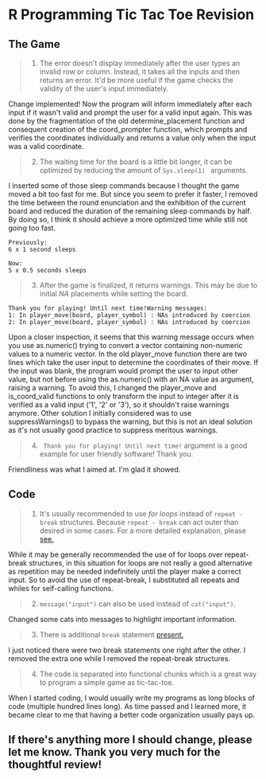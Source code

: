 # R Programming Tic Tac Toe Revision

## The Game

>1. The error doesn't display immediately after the user types an invalid row or column. Instead, it takes all the inputs and then returns an error. It'd be more useful if the game checks the validity of the user's input immediately.

Change implemented! Now the program will inform immediately after each input if it wasn't valid and prompt the user for a valid input again. This was done by the fragmentation of the old determine_placement function and consequent creation of the coord_prompter function, which prompts and verifies the coordinates individually and returns a value only when the input was a valid coordinate.

>2. The waiting time for the board is a little bit longer, it can be optimized by reducing the amount of ```Sys.sleep(1) ``` arguments.

I inserted some of those sleep commands because I thought the game moved a bit too fast for me. But since you seem to prefer it faster, I removed the time between the round enunciation and the exhibition of the current board and reduced the duration of the remaining sleep commands by half. By doing so, I think it should achieve a more optimized time while still not going too fast.

```
Previously:
6 x 1 second sleeps

Now:
5 x 0.5 seconds sleeps
```

>3. After the game is finalized, it returns warnings. This may be due to initial *NA* placements while setting the board.
```
Thank you for playing! Until next time!Warning messages:
1: In player_move(board, player_symbol) : NAs introduced by coercion
2: In player_move(board, player_symbol) : NAs introduced by coercion
```

Upon a closer inspection, it seems that this warning message occurs when you use as.numeric() trying to convert a vector containing non-numeric values to a numeric vector. In the old player_move function there are two lines which take the user input to determine the coordinates of their move. If the input was blank, the program would prompt the user to input other value, but not before using the as.numeric() with an NA value as argument, raising a warning. To avoid this, I changed the player_move and is_coord_valid functions to only transform the input to integer after it is verified as a valid input ('1', '2' or '3'), so it shouldn't raise warnings anymore. Other solution I initially considered was to use suppressWarnings() to bypass the warning, but this is not an ideal solution as it's not usually good practice to suppress meritous warnings.

>4. ``` Thank you for playing! Until next time!``` argument is a good example for user friendly software! Thank you.

Friendliness was what I aimed at. I'm glad it showed.

## Code

>1. It's usually recommended to use *for loops* instead of ```repeat - break``` structures. Because ```repeat - break``` can act outer than desired in some cases. For a more detailed explanation, please [see.](https://stackoverflow.com/questions/3922599/is-it-a-bad-practice-to-use-break-in-a-for-loop)

While it may be generally recommended the use of for loops over repeat-break structures, in this situation for loops are not really a good alternative as repetition may be needed indefinitely until the player make a correct input. So to avoid the use of repeat-break, I substituted all repeats and whiles for self-calling functions.

>2. ```message("input")``` can also be used instead of ```cat("input")```.

Changed some cats into messages to highlight important information.

>3. There is additional ```break``` statement [present.](https://github.com/HectorKroes/brn-skill-assessments/blob/main/R%20Programming/Tic_Tac_Toe.R#L267)

I just noticed there were two break statements one right after the other. I removed the extra one while I removed the repeat-break structures.

>4. The code is separated into functional chunks which is a great way to program a simple game as tic-tac-toe.

When I started coding, I would usually write my programs as long blocks of code (multiple hundred lines long). As time passed and I learned more, it became clear to me that having a better code organization usually pays up.

## If there's anything more I should change, please let me know. Thank you very much for the thoughtful review!